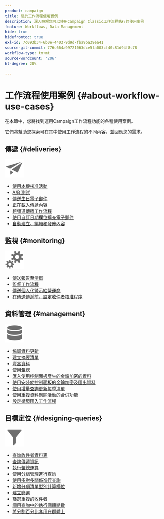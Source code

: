 ```yaml
---
product: campaign
title: 關於工作流程使用實例
description: 深入瞭解您可以使用Campaign Classic工作流程執行的使用案例
feature: Workflows, Data Management
hide: true
hidefromtoc: true
exl-id: 7c093b34-6b0e-4403-9d9d-fba9ba39ea41
source-git-commit: 776c664a99721063dce5fa003cf40c81d94f8c78
workflow-type: tm+mt
source-wordcount: '206'
ht-degree: 28%

---
```


# 工作流程使用案例 {#about-workflow-use-cases}



在本節中，您將找到運用Campaign工作流程功能的各種使用案例。

它們將幫助您探索可在其中使用工作流程的不同內容，並回應您的需求。

## 傳遞 {#deliveries}

<img src="assets/do-not-localize/icon_send.svg" width="60px">

* [使用本機核准活動](using-the-local-approval-activity.md)
* [A/B 測試](../../delivery/using/a-b-testing-use-case.md)
* [傳送生日電子郵件](sending-a-birthday-email.md)
* [正在載入傳遞內容](loading-delivery-content.md)
* [跨頻道傳遞工作流程](cross-channel-delivery-workflow.md)
* [使用自訂日期欄位擴充電子郵件](email-enrichment-with-custom-date-fields.md)
* [自動建立、編輯和發佈內容](../../delivery/using/automating-via-workflows.md#examples)

## 監視 {#monitoring}

<img src="assets/do-not-localize/icon_monitoring.svg" width="60px">

* [傳送報告至清單](sending-a-report-to-a-list.md)
* [監督工作流程](supervising-workflows.md)
* [傳送個人化警示給營運商](sending-personalized-alerts-to-operators.md)
* [在傳送傳遞前，設定收件者核准程序](using-the-local-approval-activity.md)

## 資料管理 {#management}

<img src="assets/do-not-localize/icon_manage.svg" width="60px">

* [協調資料更新](coordinating-data-updates.md)
* [建立摘要清單](creating-a-summary-list.md)
* [豐富資料](enriching-data.md)
* [使用彙總](using-aggregates.md)
* [匯入使用控制面板產生的金鑰加密的資料](../../platform/using/unzip-decrypt.md)
* [使用安裝於控制面板的金鑰加密及匯出資料](how-to-use-workflow-data.md#use-case-gpg-encrypt)
* [使用增量查詢更新每季清單](quarterly-list-update.md)
* [使用重複資料刪除活動的合併功能](deduplication-merge.md)
* [設定循環匯入工作流程](recurring-import-workflow.md)

## 目標定位 {#designing-queries}

<img src="assets/do-not-localize/icon_filter.svg" width="60px">

* [查詢收件者資料表](querying-recipient-table.md)
* [查詢傳遞資訊](querying-delivery-information.md)
* [執行彙總運算](performing-aggregate-computing.md)
* [使用分組管理進行查詢](querying-using-grouping-management.md)
* [使用多對多關係進行查詢](querying-using-many-to-many-relationship.md)
* [新增分項清單型別計算欄位](adding-enumeration-type-calculated-field.md)
* [建立篩選](creating-a-filter.md)
* [篩選重複的收件者](filtering-duplicated-recipients.md)
* [調用查詢中的執行個體變數](javascript-scripts-and-templates.md#calling-an-instance-variable-in-a-query)
* [將分割百分比套用在群體上](javascript-scripts-and-templates.md#example)
